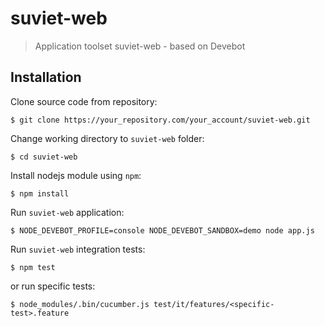 # suviet-web

> Application toolset suviet-web - based on Devebot

## Installation

Clone source code from repository:

```
$ git clone https://your_repository.com/your_account/suviet-web.git
```

Change working directory to `suviet-web` folder:

```
$ cd suviet-web
```

Install nodejs module using `npm`:

```
$ npm install
```

Run `suviet-web` application:

```
$ NODE_DEVEBOT_PROFILE=console NODE_DEVEBOT_SANDBOX=demo node app.js
```

Run `suviet-web` integration tests:

```
$ npm test
```

or run specific tests:

```
$ node_modules/.bin/cucumber.js test/it/features/<specific-test>.feature
```
